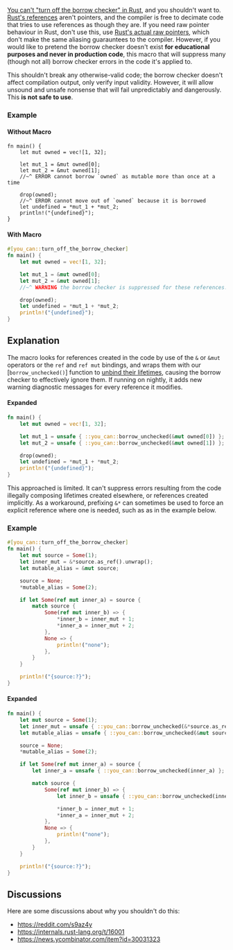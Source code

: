 [You can't "turn off the borrow checker" in Rust][OFF], and you shouldn't want
to. [Rust's references][REF] aren't pointers, and the compiler is free to
decimate code that tries to use references as though they are. If you need raw
pointer behaviour in Rust, don't use this, use
[Rust's actual raw pointers][PTR], which don't make the same aliasing
guarauntees to the compiler. However, if you would like to pretend the borrow
checker doesn't exist **for educational purposes and never in production code**,
this macro that will suppress many (though not all) borrow checker errors in the
code it's applied to.

This shouldn't break any otherwise-valid code; the borrow checker doesn't affect
compilation output, only verify input validity. However, it will allow unsound
and unsafe nonsense that will fail unpredictably and dangerously. This **is not
safe to use**.

### Example

#### Without Macro

```compile_fail
fn main() {
    let mut owned = vec![1, 32];

    let mut_1 = &mut owned[0];
    let mut_2 = &mut owned[1];
    //~^ ERROR cannot borrow `owned` as mutable more than once at a time

    drop(owned);
    //~^ ERROR cannot move out of `owned` because it is borrowed
    let undefined = *mut_1 + *mut_2;
    println!("{undefined}");
}
```

#### With Macro

```rust
#[you_can::turn_off_the_borrow_checker]
fn main() {
    let mut owned = vec![1, 32];

    let mut_1 = &mut owned[0];
    let mut_2 = &mut owned[1];
    //~^ WARNING the borrow checker is suppressed for these references.

    drop(owned);
    let undefined = *mut_1 + *mut_2;
    println!("{undefined}");
}
```

## Explanation

The macro looks for references created in the code by use of the `&` or `&mut`
operators or the `ref` and `ref mut` bindings, and wraps them with our
[`borrow_unchecked()`] function to [unbind their lifetimes][UBL], causing the
borrow checker to effectively ignore them. If running on nightly, it adds new
warning diagnostic messages for every reference it modifies.

#### Expanded

```rust
fn main() {
    let mut owned = vec![1, 32];

    let mut_1 = unsafe { ::you_can::borrow_unchecked(&mut owned[0]) };
    let mut_2 = unsafe { ::you_can::borrow_unchecked(&mut owned[1]) };

    drop(owned);
    let undefined = *mut_1 + *mut_2;
    println!("{undefined}");
}
```

This approached is limited. It can't suppress errors resulting from the code
illegally composing lifetimes created elsewhere, or references created
implicitly. As a workaround, prefixing `&*` can sometimes be used to force an
explicit reference where one is needed, such as as in the example below.

### Example

```rust
#[you_can::turn_off_the_borrow_checker]
fn main() {
    let mut source = Some(1);
    let inner_mut = &*source.as_ref().unwrap();
    let mutable_alias = &mut source;

    source = None;
    *mutable_alias = Some(2);

    if let Some(ref mut inner_a) = source {
        match source {
            Some(ref mut inner_b) => {
                *inner_b = inner_mut + 1;
                *inner_a = inner_mut + 2;
            },
            None => {
                println!("none");
            },
        }
    }

    println!("{source:?}");
}
```

#### Expanded

```rust
fn main() {
    let mut source = Some(1);
    let inner_mut = unsafe { ::you_can::borrow_unchecked(&*source.as_ref().unwrap()) };
    let mutable_alias = unsafe { ::you_can::borrow_unchecked(&mut source) };

    source = None;
    *mutable_alias = Some(2);

    if let Some(ref mut inner_a) = source {
        let inner_a = unsafe { ::you_can::borrow_unchecked(inner_a) };

        match source {
            Some(ref mut inner_b) => {
                let inner_b = unsafe { ::you_can::borrow_unchecked(inner_b) };

                *inner_b = inner_mut + 1;
                *inner_a = inner_mut + 2;
            },
            None => {
                println!("none");
            },
        }
    }

    println!("{source:?}");
}
```

## Discussions

Here are some discussions about why you shouldn't do this:

- <https://reddit.com/s9az4y>
- <https://internals.rust-lang.org/t/16001>
- <https://news.ycombinator.com/item?id=30031323>

[OFF]: https://steveklabnik.com/writing/you-can-t-turn-off-the-borrow-checker-in-rust
[PTR]: https://doc.rust-lang.org/std/primitive.pointer.html
[REF]: https://doc.rust-lang.org/std/primitive.reference.html
[UBL]: https://doc.rust-lang.org/nomicon/unbounded-lifetimes.html
